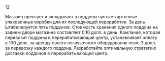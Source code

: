 12 

Магазин прессует и складывает в поддоны пустые картонные упаковочные
коробки для их последующей переработки. За день штабелируется пять поддонов.
Стоимость хранения одного поддона на заднем дворе магазина составляет 0,10 долл. в
день. Компания, которая перевозит поддоны в перерабатывающий центр, устанавливает
оплату в 100 долл. за аренду своего погрузочного оборудования плюс 3 долл. за перевозку
каждого поддона. Разработайте оптимальную стратегию доставки поддонов в
перерабатывающий центр.
